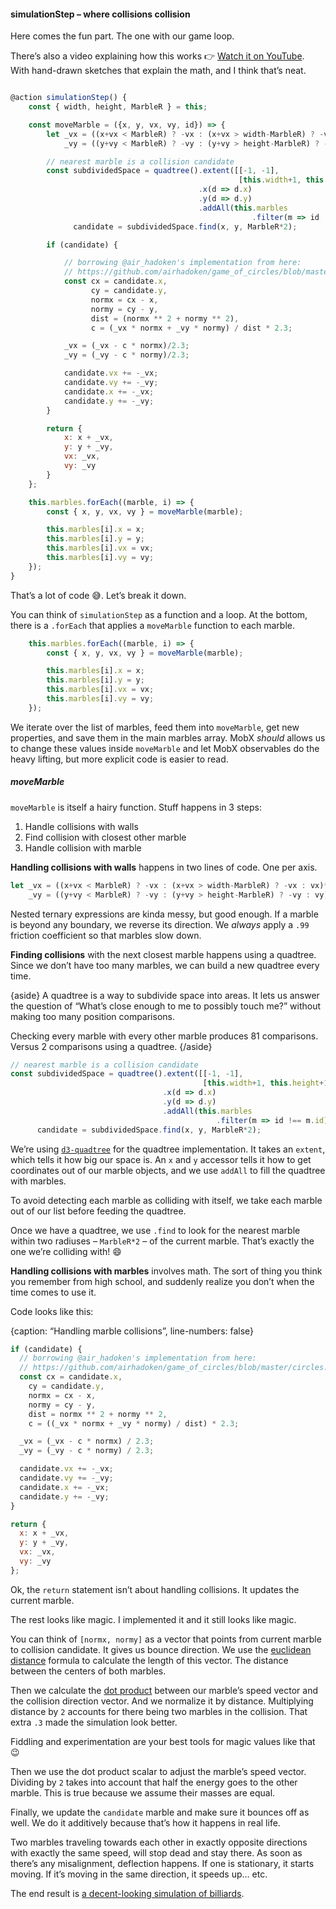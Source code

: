
#### simulationStep – where collisions collision

Here comes the fun part. The one with our game loop.

There’s also a video explaining how this works 👉 [Watch it on
YouTube](https://www.youtube.com/watch?v=H84fmXjTElM). With hand-drawn
sketches that explain the math, and I think that’s neat.

``` javascript

@action simulationStep() {
    const { width, height, MarbleR } = this;

    const moveMarble = ({x, y, vx, vy, id}) => {
        let _vx = ((x+vx < MarbleR) ? -vx : (x+vx > width-MarbleR) ? -vx : vx)*.99,
            _vy = ((y+vy < MarbleR) ? -vy : (y+vy > height-MarbleR) ? -vy : vy)*.99;

        // nearest marble is a collision candidate
        const subdividedSpace = quadtree().extent([[-1, -1],
                                                   [this.width+1, this.height+1]])
                                          .x(d => d.x)
                                          .y(d => d.y)
                                          .addAll(this.marbles
                                                      .filter(m => id !== m.id)),
              candidate = subdividedSpace.find(x, y, MarbleR*2);

        if (candidate) {

            // borrowing @air_hadoken's implementation from here:
            // https://github.com/airhadoken/game_of_circles/blob/master/circles.js#L64
            const cx = candidate.x,
                  cy = candidate.y,
                  normx = cx - x,
                  normy = cy - y,
                  dist = (normx ** 2 + normy ** 2),
                  c = (_vx * normx + _vy * normy) / dist * 2.3;

            _vx = (_vx - c * normx)/2.3;
            _vy = (_vy - c * normy)/2.3;

            candidate.vx += -_vx;
            candidate.vy += -_vy;
            candidate.x += -_vx;
            candidate.y += -_vy;
        }

        return {
            x: x + _vx,
            y: y + _vy,
            vx: _vx,
            vy: _vy
        }
    };

    this.marbles.forEach((marble, i) => {
        const { x, y, vx, vy } = moveMarble(marble);

        this.marbles[i].x = x;
        this.marbles[i].y = y;
        this.marbles[i].vx = vx;
        this.marbles[i].vy = vy;
    });
}
```

That’s a lot of code 😅. Let’s break it down.

You can think of `simulationStep` as a function and a loop. At the
bottom, there is a `.forEach` that applies a `moveMarble` function to
each marble.

``` javascript
    this.marbles.forEach((marble, i) => {
        const { x, y, vx, vy } = moveMarble(marble);

        this.marbles[i].x = x;
        this.marbles[i].y = y;
        this.marbles[i].vx = vx;
        this.marbles[i].vy = vy;
    });
```

We iterate over the list of marbles, feed them into `moveMarble`, get
new properties, and save them in the main marbles array. MobX *should*
allows us to change these values inside `moveMarble` and let MobX
observables do the heavy lifting, but more explicit code is easier to
read.

##### moveMarble

`moveMarble` is itself a hairy function. Stuff happens in 3 steps:

1.  Handle collisions with walls
2.  Find collision with closest other marble
3.  Handle collision with marble

**Handling collisions with walls** happens in two lines of code. One per
axis.

``` javascript
let _vx = ((x+vx < MarbleR) ? -vx : (x+vx > width-MarbleR) ? -vx : vx)*.99,
    _vy = ((y+vy < MarbleR) ? -vy : (y+vy > height-MarbleR) ? -vy : vy)*.99;
```

Nested ternary expressions are kinda messy, but good enough. If a marble
is beyond any boundary, we reverse its direction. We *always* apply a
`.99` friction coefficient so that marbles slow down.

**Finding collisions** with the next closest marble happens using a
quadtree. Since we don’t have too many marbles, we can build a new
quadtree every time.

{aside} A quadtree is a way to subdivide space into areas. It lets us
answer the question of “What’s close enough to me to possibly touch me?”
without making too many position comparisons.

Checking every marble with every other marble produces 81 comparisons.
Versus 2 comparisons using a quadtree. {/aside}

``` javascript
// nearest marble is a collision candidate
const subdividedSpace = quadtree().extent([[-1, -1],
                                           [this.width+1, this.height+1]])
                                  .x(d => d.x)
                                  .y(d => d.y)
                                  .addAll(this.marbles
                                              .filter(m => id !== m.id)),
      candidate = subdividedSpace.find(x, y, MarbleR*2);
```

We’re using [`d3-quadtree`](https://github.com/d3/d3-quadtree) for the
quadtree implementation. It takes an `extent`, which tells it how big
our space is. An `x` and `y` accessor tells it how to get coordinates
out of our marble objects, and we use `addAll` to fill the quadtree with
marbles.

To avoid detecting each marble as colliding with itself, we take each
marble out of our list before feeding the quadtree.

Once we have a quadtree, we use `.find` to look for the nearest marble
within two radiuses – `MarbleR*2` – of the current marble. That’s
exactly the one we’re colliding with\! :smile:

**Handling collisions with marbles** involves math. The sort of thing
you think you remember from high school, and suddenly realize you don’t
when the time comes to use it.

Code looks like this:

{caption: “Handling marble collisions”, line-numbers: false}

``` javascript
if (candidate) {
  // borrowing @air_hadoken's implementation from here:
  // https://github.com/airhadoken/game_of_circles/blob/master/circles.js#L64
  const cx = candidate.x,
    cy = candidate.y,
    normx = cx - x,
    normy = cy - y,
    dist = normx ** 2 + normy ** 2,
    c = ((_vx * normx + _vy * normy) / dist) * 2.3;

  _vx = (_vx - c * normx) / 2.3;
  _vy = (_vy - c * normy) / 2.3;

  candidate.vx += -_vx;
  candidate.vy += -_vy;
  candidate.x += -_vx;
  candidate.y += -_vy;
}

return {
  x: x + _vx,
  y: y + _vy,
  vx: _vx,
  vy: _vy
};
```

Ok, the `return` statement isn’t about handling collisions. It updates
the current marble.

The rest looks like magic. I implemented it and it still looks like
magic.

You can think of `[normx, normy]` as a vector that points from current
marble to collision candidate. It gives us bounce direction. We use the
[euclidean distance](https://en.wikipedia.org/wiki/Euclidean_distance)
formula to calculate the length of this vector. The distance between the
centers of both marbles.

Then we calculate the [dot
product](https://en.wikipedia.org/wiki/Dot_product) between our marble’s
speed vector and the collision direction vector. And we normalize it by
distance. Multiplying distance by `2` accounts for there being two
marbles in the collision. That extra `.3` made the simulation look
better.

Fiddling and experimentation are your best tools for magic values like
that 😉

Then we use the dot product scalar to adjust the marble’s speed vector.
Dividing by `2` takes into account that half the energy goes to the
other marble. This is true because we assume their masses are equal.

Finally, we update the `candidate` marble and make sure it bounces off
as well. We do it additively because that’s how it happens in real life.

Two marbles traveling towards each other in exactly opposite directions
with exactly the same speed, will stop dead and stay there. As soon as
there’s any misalignment, deflection happens. If one is stationary, it
starts moving. If it’s moving in the same direction, it speeds up… etc.

The end result is [a decent-looking simulation of
billiards](https://swizec.github.io/declarative-canvas-react-konva/).
